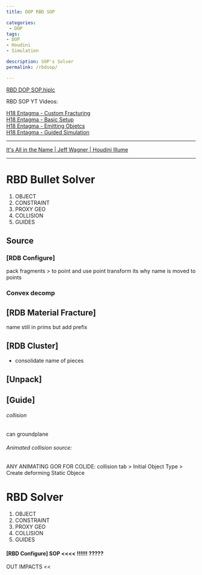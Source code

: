 ```yaml
---
title: DOP RBD SOP

categories:
 - DOP
tags:
- DOP
- Houdini
- Simulation

description: SOP's Solver
permalink: /rbdsop/

---
```



[RBD DOP SOP.hiplc](/src/hip/SOP_RDB_SOP.hiplc)

RBD SOP YT Videos:

[H18 Entagma - Custom Fracturing](https://www.youtube.com/watch?v=IHYelaEFmr8&ab_channel=Entagma)  
[H18 Entagma - Basic Setup](https://www.youtube.com/watch?v=KOXn5WECmsA&ab_channel=Entagma)  
[H18 Entagma - Emitting Objetcs](https://www.youtube.com/watch?v=gKoU5NB1axk&ab_channel=Entagma)  
[H18 Entagma - Guided Simulation](https://www.youtube.com/watch?v=tKHawC_fZLs&ab_channel=Entagma)  


---

[It's All in the Name | Jeff Wagner | Houdini Illume](https://youtu.be/1ZfYhgbsjRY)   


---




# RBD Bullet Solver

1. OBJECT
2. CONSTRAINT
3. PROXY GEO  
4. COLLISION   
5. GUIDES



## Source
### [RDB Configure]
 pack fragments > to point and use point transform its why name is moved to points
### Convex decomp


## [RDB Material Fracture]
name still in prims but add prefix



## [RDB Cluster]
- consolidate name of pieces


## [Unpack]

## [Guide]


###### collision
can groundplane    

###### Animated collision source:
ANY ANIMATING GOR FOR COLIDE:
collision tab > Initial Object Type > Create deforming Static Objece



# RBD Solver

1. OBJECT
2. CONSTRAINT
3. PROXY GEO  
4. COLLISION   
5. GUIDES



#### [RBD Configure] SOP  <<<< !!!!!! ?????  

OUT IMPACTS <<
